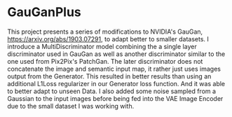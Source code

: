 # GauGanPlus
This project presents a series of modifications to NVIDIA's GauGan, https://arxiv.org/abs/1903.07291, to 
adapt better to smaller datasets. I introduce a MultiDiscriminator model combining the a single layer discriminator used in 
GauGan as well as another discriminator similar to the one used from Pix2Pix's PatchGan. The later discriminator does not 
concatenate the image  and semantic input map, it rather just uses images output from the Generator. This resulted in better 
results than using an additional L1Loss regularizer in our Generator loss function. And it was able to better adapt to unseen Data.
I also added some noise sampled from a Gaussian to the input images before being fed into the VAE Image Encoder due to the small
dataset I was working with. 
